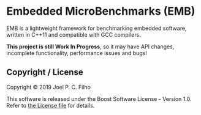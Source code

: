 # Embedded MicroBenchmarks (EMB)

EMB is a lightweight framework for benchmarking embedded software, written in C++11 and compatible with GCC compilers. 

**This project is still Work In Progress**, so it may have API changes, incomplete functionality, performance issues and bugs!

## Copyright / License

Copyright © 2019 Joel P. C. Filho

This software is released under the Boost Software License - Version 1.0. Refer to [the License file](LICENSE.md) for details. 